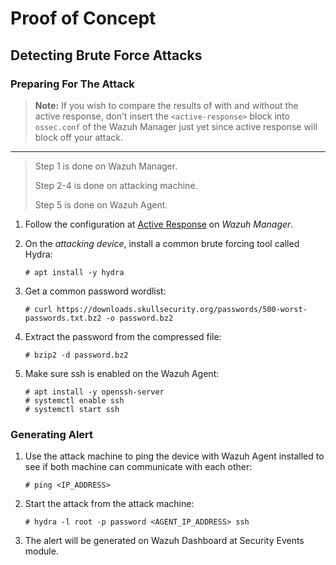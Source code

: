 # **Proof of Concept**

## **Detecting Brute Force Attacks**

### **Preparing For The Attack**

> **Note:** If you wish to compare the results of with and without the active response, don't insert the `<active-response>` block into `ossec.conf` of the Wazuh Manager just yet since active response will block off your attack.
---
> Step 1 is done on Wazuh Manager.
>
> Step 2-4 is done on attacking machine.
>
> Step 5 is done on Wazuh Agent.

1. Follow the configuration at [Active Response](README.md#active-response-configuration) on *Wazuh Manager*.
2. On the *attacking device*, install a common brute forcing tool called Hydra:

   ```console
   # apt install -y hydra
   ```

3. Get a common password wordlist:

   ```console
   # curl https://downloads.skullsecurity.org/passwords/500-worst-passwords.txt.bz2 -o password.bz2
   ```

4. Extract the password from the compressed file:

   ```console
   # bzip2 -d password.bz2
   ```

5. Make sure ssh is enabled on the Wazuh Agent:

   ```console
   # apt install -y openssh-server
   # systemctl enable ssh
   # systemctl start ssh
   ```

### **Generating Alert**

1. Use the attack machine to ping the device with Wazuh Agent installed to see if both machine can communicate with each other:

   ```console
   # ping <IP_ADDRESS>
   ```

2. Start the attack from the attack machine:

   ```console
   # hydra -l root -p password <AGENT_IP_ADDRESS> ssh
   ```

3. The alert will be generated on Wazuh Dashboard at Security Events module.
